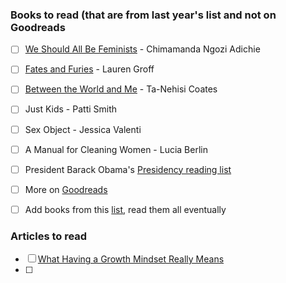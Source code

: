 ### Books to read (that are from last year's list and not on Goodreads
- [ ] [We Should All Be Feminists](http://www.amazon.com/Should-Feminists-Kindle-Single-Vintage-ebook/dp/B00L0F01NK/ref=tmm_kin_swatch_0?_encoding=UTF8&qid=1451716318&sr=1-1) - Chimamanda Ngozi Adichie 
- [ ] [Fates and Furies](http://www.amazon.com/gp/product/1594634475/ref=s9_al_bw_g14_i1?pf_rd_m=ATVPDKIKX0DER&pf_rd_s=merchandised-search-4&pf_rd_r=0HQ8Z6H7WWFSK4F5E1YM&pf_rd_t=101&pf_rd_p=2272539202&pf_rd_i=13108091011) - Lauren Groff
- [ ] [Between the World and Me](http://www.amazon.com/Between-World-Me-Ta-Nehisi-Coates/dp/0812993543/ref=pd_sim_14_1?ie=UTF8&dpID=51nX2wGTFXL&dpSrc=sims&preST=_AC_UL160_SR107%2C160_&refRID=17P2VHC7KZZ58CF1MX89) - Ta-Nehisi Coates
- [ ] Just Kids - Patti Smith
- [ ] Sex Object - Jessica Valenti
- [ ] A Manual for Cleaning Women - Lucia Berlin
- [ ] President Barack Obama's [Presidency reading list](https://www.nytimes.com/2017/01/16/books/obamas-secret-to-surviving-the-white-house-years-books.html?action=click&contentCollection=Books&module=RelatedCoverage&region=EndOfArticle&pgtype=article)
- [ ] More on [Goodreads](https://www.goodreads.com/review/list/8459271-samkap?read_at=2016&shelf=read)
- [ ] Add books from this [list](http://www.huffingtonpost.com/2015/05/19/recent-books-women-should-read_n_7314166.html), read them all eventually


### Articles to read
- [ ] [What Having a Growth Mindset Really Means](https://hbr.org/2016/01/what-having-a-growth-mindset-actually-means?utm_content=buffer41ea4&utm_medium=social&utm_source=twitter.com&utm_campaign=buffer)
- [ ] 


